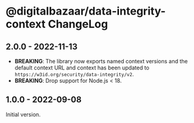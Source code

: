 # @digitalbazaar/data-integrity-context ChangeLog

## 2.0.0 - 2022-11-13
- **BREAKING**: The library now exports named context versions and the default
  context URL and context has been updated to
  `https://w3id.org/security/data-integrity/v2`.
- **BREAKING**: Drop support for Node.js < 18.

## 1.0.0 - 2022-09-08

Initial version.
